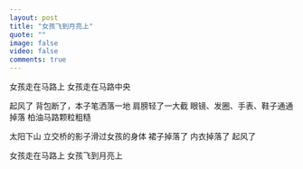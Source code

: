 ```yaml
---
layout: post
title: "女孩飞到月亮上"
quote: ""
image: false
video: false
comments: true
---
```


女孩走在马路上
女孩走在马路中央

起风了
背包断了，本子笔洒落一地
肩膀轻了一大截
眼镜、发圈、手表、鞋子通通掉落
柏油马路颗粒粗糙

太阳下山
立交桥的影子滑过女孩的身体
裙子掉落了
内衣掉落了
起风了

女孩走在马路上
女孩飞到月亮上






